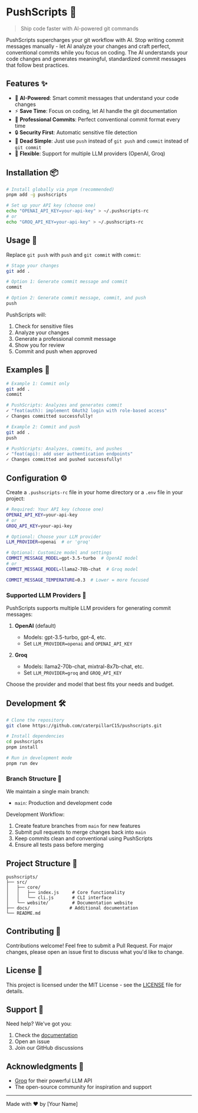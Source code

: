 # PushScripts 🚀

> Ship code faster with AI-powered git commands

PushScripts supercharges your git workflow with AI. Stop writing commit messages manually - let AI analyze your changes and craft perfect, conventional commits while you focus on coding. The AI understands your code changes and generates meaningful, standardized commit messages that follow best practices.

## Features ✨

- 🧠 **AI-Powered**: Smart commit messages that understand your code changes
- ⚡ **Save Time**: Focus on coding, let AI handle the git documentation
- 📝 **Professional Commits**: Perfect conventional commit format every time
- 🔒 **Security First**: Automatic sensitive file detection
- 🚀 **Dead Simple**: Just use `push` instead of `git push` and `commit` instead of `git commit`
- 🔄 **Flexible**: Support for multiple LLM providers (OpenAI, Groq)

## Installation 📦

```bash
# Install globally via pnpm (recommended)
pnpm add -g pushscripts

# Set up your API key (choose one)
echo "OPENAI_API_KEY=your-api-key" > ~/.pushscripts-rc
# or
echo "GROQ_API_KEY=your-api-key" > ~/.pushscripts-rc
```

## Usage 🚀

Replace `git push` with `push` and `git commit` with `commit`:

```bash
# Stage your changes
git add .

# Option 1: Generate commit message and commit
commit

# Option 2: Generate commit message, commit, and push
push
```

PushScripts will:
1. Check for sensitive files
2. Analyze your changes
3. Generate a professional commit message
4. Show you for review
5. Commit and push when approved

## Examples 📝

```bash
# Example 1: Commit only
git add .
commit

# PushScripts: Analyzes and generates commit
✓ "feat(auth): implement OAuth2 login with role-based access"
✓ Changes committed successfully!

# Example 2: Commit and push
git add .
push

# PushScripts: Analyzes, commits, and pushes
✓ "feat(api): add user authentication endpoints"
✓ Changes committed and pushed successfully!
```

## Configuration ⚙️

Create a `.pushscripts-rc` file in your home directory or a `.env` file in your project:

```bash
# Required: Your API key (choose one)
OPENAI_API_KEY=your-api-key
# or
GROQ_API_KEY=your-api-key

# Optional: Choose your LLM provider
LLM_PROVIDER=openai  # or 'groq'

# Optional: Customize model and settings
COMMIT_MESSAGE_MODEL=gpt-3.5-turbo  # OpenAI model
# or
COMMIT_MESSAGE_MODEL=llama2-70b-chat  # Groq model

COMMIT_MESSAGE_TEMPERATURE=0.3  # Lower = more focused
```

### Supported LLM Providers 🤖

PushScripts supports multiple LLM providers for generating commit messages:

1. **OpenAI** (default)
   - Models: gpt-3.5-turbo, gpt-4, etc.
   - Set `LLM_PROVIDER=openai` and `OPENAI_API_KEY`

2. **Groq**
   - Models: llama2-70b-chat, mixtral-8x7b-chat, etc.
   - Set `LLM_PROVIDER=groq` and `GROQ_API_KEY`

Choose the provider and model that best fits your needs and budget.

## Development 🛠️

```bash
# Clone the repository
git clone https://github.com/caterpillarC15/pushscripts.git

# Install dependencies
cd pushscripts
pnpm install

# Run in development mode
pnpm run dev
```

### Branch Structure 🌳

We maintain a single main branch:
- `main`: Production and development code

Development Workflow:
1. Create feature branches from `main` for new features
2. Submit pull requests to merge changes back into `main`
3. Keep commits clean and conventional using PushScripts
4. Ensure all tests pass before merging

## Project Structure 📁

```
pushscripts/
├── src/
│   ├── core/
│   │   ├── index.js     # Core functionality
│   │   └── cli.js       # CLI interface
│   └── website/         # Documentation website
├── docs/               # Additional documentation
└── README.md
```

## Contributing 🤝

Contributions welcome! Feel free to submit a Pull Request. For major changes, please open an issue first to discuss what you'd like to change.

## License 📄

This project is licensed under the MIT License - see the [LICENSE](LICENSE) file for details.

## Support 💬

Need help? We've got you:
1. Check the [documentation](https://caterpillarC15.github.io/pushscripts)
2. Open an issue
3. Join our GitHub discussions

## Acknowledgments 🙏

- [Groq](https://groq.com) for their powerful LLM API
- The open-source community for inspiration and support

---
Made with ❤️ by [Your Name] 